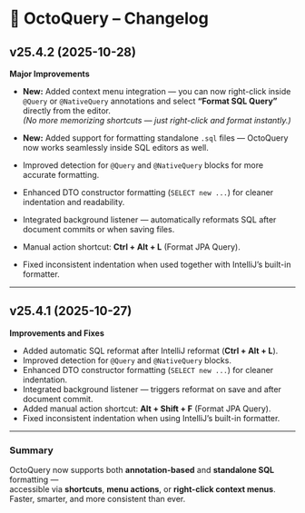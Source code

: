 # 🧩 OctoQuery – Changelog

## v25.4.2 (2025-10-28)
**Major Improvements**

- **New:** Added context menu integration — you can now right-click inside `@Query` or `@NativeQuery` annotations and select **“Format SQL Query”** directly from the editor.  
  _(No more memorizing shortcuts — just right-click and format instantly.)_

- **New:** Added support for formatting standalone `.sql` files — OctoQuery now works seamlessly inside SQL editors as well.

- Improved detection for `@Query` and `@NativeQuery` blocks for more accurate formatting.

- Enhanced DTO constructor formatting (`SELECT new ...`) for cleaner indentation and readability.

- Integrated background listener — automatically reformats SQL after document commits or when saving files.

- Manual action shortcut: **Ctrl + Alt + L** (Format JPA Query).

- Fixed inconsistent indentation when used together with IntelliJ’s built-in formatter.

---

## v25.4.1 (2025-10-27)
**Improvements and Fixes**

- Added automatic SQL reformat after IntelliJ reformat (**Ctrl + Alt + L**).
- Improved detection for `@Query` and `@NativeQuery` blocks.
- Enhanced DTO constructor formatting (`SELECT new ...`) for cleaner indentation.
- Integrated background listener — triggers reformat on save and after document commit.
- Added manual action shortcut: **Alt + Shift + F** (Format JPA Query).
- Fixed inconsistent indentation when using IntelliJ’s built-in formatter.

---

### Summary
OctoQuery now supports both **annotation-based** and **standalone SQL** formatting —  
accessible via **shortcuts**, **menu actions**, or **right-click context menus**.  
Faster, smarter, and more consistent than ever.

